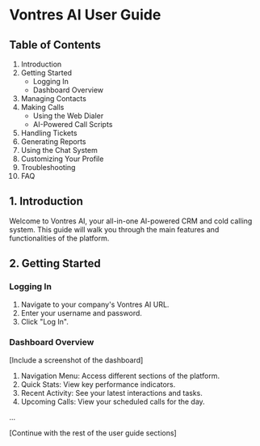 # Vontres AI User Guide

## Table of Contents

1. Introduction
2. Getting Started
   - Logging In
   - Dashboard Overview
3. Managing Contacts
4. Making Calls
   - Using the Web Dialer
   - AI-Powered Call Scripts
5. Handling Tickets
6. Generating Reports
7. Using the Chat System
8. Customizing Your Profile
9. Troubleshooting
10. FAQ

## 1. Introduction

Welcome to Vontres AI, your all-in-one AI-powered CRM and cold calling system. This guide will walk you through the main features and functionalities of the platform.

## 2. Getting Started

### Logging In

1. Navigate to your company's Vontres AI URL.
2. Enter your username and password.
3. Click "Log In".

### Dashboard Overview

[Include a screenshot of the dashboard]

1. Navigation Menu: Access different sections of the platform.
2. Quick Stats: View key performance indicators.
3. Recent Activity: See your latest interactions and tasks.
4. Upcoming Calls: View your scheduled calls for the day.

...

[Continue with the rest of the user guide sections]